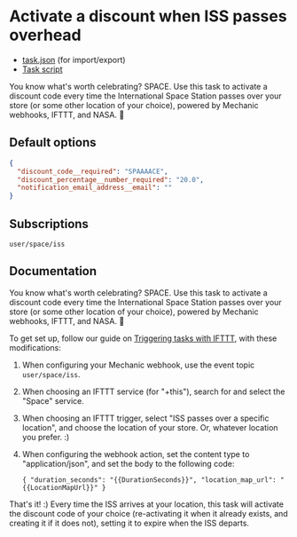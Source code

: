 # Activate a discount when ISS passes overhead

* [task.json](../../tasks/activate-a-discount-when-iss-passes-overhead.json) (for import/export)
* [Task script](./script.liquid)

You know what's worth celebrating? SPACE. Use this task to activate a discount code every time the International Space Station passes over your store (or some other location of your choice), powered by Mechanic webhooks, IFTTT, and NASA. 🚀

## Default options

```json
{
  "discount_code__required": "SPAAAACE",
  "discount_percentage__number_required": "20.0",
  "notification_email_address__email": ""
}
```

## Subscriptions

```liquid
user/space/iss
```

## Documentation

You know what's worth celebrating? SPACE. Use this task to activate a discount code every time the International Space Station passes over your store (or some other location of your choice), powered by Mechanic webhooks, IFTTT, and NASA. 🚀

To get set up, follow our guide on [Triggering tasks with IFTTT](https://help.usemechanic.com/tutorials/triggering-tasks-with-ifttt), with these modifications:

1. When configuring your Mechanic webhook, use the event topic `user/space/iss`.
2. When choosing an IFTTT service (for "+this"), search for and select the "Space" service.
3. When choosing an IFTTT trigger, select "ISS passes over a specific location", and choose the location of your store. Or, whatever location you prefer. :)
4. When configuring the webhook action, set the content type to "application/json", and set the body to the following code:

    `{ "duration_seconds": "{{DurationSeconds}}", "location_map_url": "{{LocationMapUrl}}" }`

That's it! :) Every time the ISS arrives at your location, this task will activate the discount code of your choice (re-activating it when it already exists, and creating it if it does not), setting it to expire when the ISS departs.
